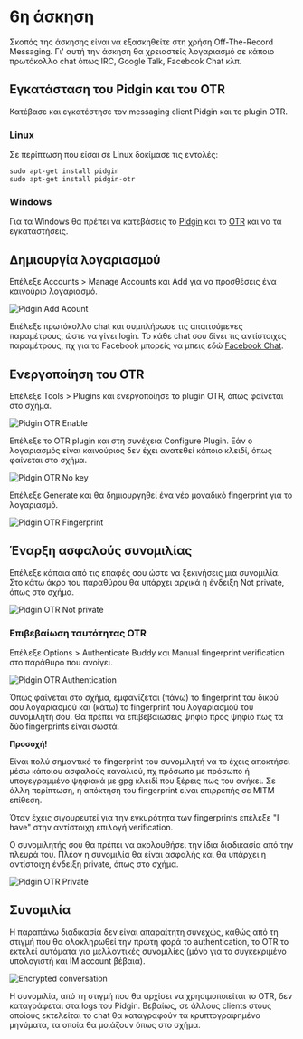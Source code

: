 # 6η άσκηση

Σκοπός της άσκησης είναι να εξασκηθείτε στη χρήση Off-The-Record Messaging. Γι' αυτή την άσκηση θα χρειαστείς λογαριασμό σε κάποιο πρωτόκολλο chat όπως IRC, Google Talk, Facebook Chat κλπ.

## Εγκατάσταση του Pidgin και του OTR

Κατέβασε και εγκατέστησε τον messaging client Pidgin και το plugin OTR.

### Linux
Σε περίπτωση που είσαι σε Linux δοκίμασε τις εντολές:

    sudo apt-get install pidgin
    sudo apt-get install pidgin-otr

### Windows
Για τα Windows θα πρέπει να κατεβάσεις το [Pidgin](https://www.pidgin.im/download/) και το [OTR](https://otr.cypherpunks.ca/) και να τα εγκαταστήσεις.

## Δημιουργία λογαριασμού

Επέλεξε Accounts > Manage Accounts και Add για να προσθέσεις ένα καινούριο λογαριασμό.

![Pidgin Add Acount](/exercises/otr/01.png)

Επέλεξε πρωτόκολλο chat και συμπλήρωσε τις απαιτούμενες παραμέτρους, ώστε να γίνει login. Το κάθε chat σου δίνει τις αντίστοιχες παραμέτρους, πχ για το Facebook μπορείς να μπεις εδώ [Facebook Chat](https://www.facebook.com/sitetour/chat.php).

## Ενεργοποίηση του OTR

Επέλεξε Tools > Plugins και ενεργοποίησε το plugin OTR, όπως φαίνεται στο σχήμα.

![Pidgin OTR Enable](/exercises/otr/02.png)

Επέλεξε το OTR plugin και στη συνέχεια Configure Plugin. Εάν ο λογαριασμός είναι καινούριος δεν έχει ανατεθεί κάποιο κλειδί, όπως φαίνεται στο σχήμα.

![Pidgin OTR No key](/exercises/otr/03.png)

Επέλεξε Generate και θα δημιουργηθεί ένα νέο μοναδικό fingerprint για το λογαριασμό.

![Pidgin OTR Fingerprint](/exercises/otr/04.png)

## Έναρξη ασφαλούς συνομιλίας

Επέλεξε κάποια από τις επαφές σου ώστε να ξεκινήσεις μια συνομιλία. Στο κάτω άκρο του παραθύρου θα υπάρχει αρχικά η ένδειξη Not private, όπως στο σχήμα.

![Pidgin OTR Not private](/exercises/otr/05.png)

### Επιβεβαίωση ταυτότητας OTR

Επέλεξε Options > Authenticate Buddy και Manual fingerprint verification στο παράθυρο που ανοίγει.

![Pidgin OTR Authentication](/exercises/otr/06.png)

Όπως φαίνεται στο σχήμα, εμφανίζεται (πάνω) το fingerprint του δικού σου λογαριασμού και (κάτω) το fingerprint του λογαριασμού του συνομιλητή σου. Θα πρέπει να επιβεβαιώσεις ψηφίο προς ψηφίο πως τα δύο fingerprints είναι σωστά.

**Προσοχή!**

Είναι πολύ σημαντικό το fingerprint του συνομιλητή να το έχεις αποκτήσει μέσω κάποιου ασφαλούς καναλιού, πχ πρόσωπο με πρόσωπο ή υπογεγραμμένο ψηφιακά με gpg κλειδί που ξέρεις πως του ανήκει. Σε άλλη περίπτωση, η απόκτηση του fingerprint είναι επιρρεπής σε MITM επίθεση.

Όταν έχεις σιγουρευτεί για την εγκυρότητα των fingerprints επέλεξε "I have" στην αντίστοιχη επιλογή verification.

Ο συνομιλητής σου θα πρέπει να ακολουθήσει την ίδια διαδικασία από την πλευρά του. Πλέον η συνομιλία θα είναι ασφαλής και θα υπάρχει η αντίστοιχη ένδειξη private, όπως στο σχήμα.

![Pidgin OTR Private](/exercises/otr/07.png)

## Συνομιλία

Η παραπάνω διαδικασία δεν είναι απαραίτητη συνεχώς, καθώς από τη στιγμή που θα ολοκληρωθεί την πρώτη φορά το authentication, το OTR το εκτελεί αυτόματα για μελλοντικές συνομιλίες (μόνο για το συγκεκριμένο υπολογιστή και IM account βέβαια).

![Encrypted conversation](/exercises/otr/08.png)

Η συνομιλία, από τη στιγμή που θα αρχίσει να χρησιμοποιείται το OTR, δεν καταγράφεται στα logs του Pidgin. Βεβαίως, σε άλλους clients στους οποίους εκτελείται το chat θα καταγραφούν τα κρυπτογραφημένα μηνύματα, τα οποία θα μοιάζουν όπως στο σχήμα.
